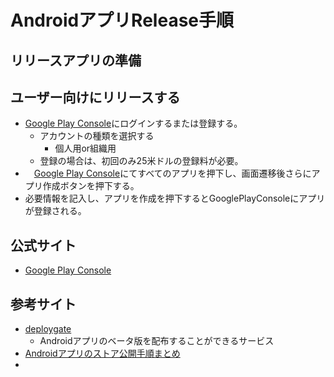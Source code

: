 # AndroidアプリRelease手順

## リリースアプリの準備


## ユーザー向けにリリースする
- [Google Play Console](https://play.google.com/apps/publish/)にログインするまたは登録する。
  - アカウントの種類を選択する
    - 個人用or組織用
  - 登録の場合は、初回のみ25米ドルの登録料が必要。
- 　[Google Play Console](https://play.google.com/apps/publish/)にてすべてのアプリを押下し、画面遷移後さらにアプリ作成ボタンを押下する。
- 必要情報を記入し、アプリを作成を押下するとGooglePlayConsoleにアプリが登録される。


## 公式サイト
- [Google Play Console](https://play.google.com/apps/publish/)

## 参考サイト
- [deploygate](https://deploygate.com/)
  - Androidアプリのベータ版を配布することができるサービス
- [Androidアプリのストア公開手順まとめ](https://pursue.fun/tech/how-to-android-app-release-overview/)
- 